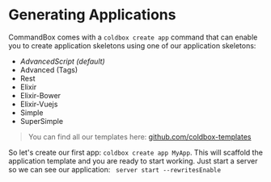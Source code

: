 # Generating Applications

CommandBox comes with a `coldbox create app` command that can enable you to create application skeletons using one of our application skeletons:

* *AdvancedScript (default)*
* Advanced (Tags)
* Rest
* Elixir
* Elixir-Bower
* Elixir-Vuejs
* Simple
* SuperSimple

> You can find all our templates here: [github.com/coldbox-templates](https://github.com/coldbox-templates)

So let's create our first app: `coldbox create app MyApp`. This will scaffold the application template and you are ready to start working. Just start a server so we can see our application: ` server start --rewritesEnable`